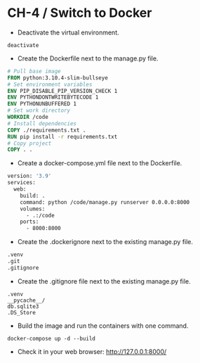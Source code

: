 CH-4 / Switch to Docker
========================================================

* Deactivate the virtual environment.

```shell
deactivate
```

* Create the Dockerfile next to the manage.py file.
```Dockerfile
# Pull base image
FROM python:3.10.4-slim-bullseye
# Set environment variables
ENV PIP_DISABLE_PIP_VERSION_CHECK 1
ENV PYTHONDONTWRITEBYTECODE 1
ENV PYTHONUNBUFFERED 1
# Set work directory
WORKDIR /code
# Install dependencies
COPY ./requirements.txt .
RUN pip install -r requirements.txt
# Copy project
COPY . .
```

* Create a docker-compose.yml file next to the Dockerfile.
```Dockerfile
version: '3.9'
services:
  web:
    build: .
    command: python /code/manage.py runserver 0.0.0.0:8000
    volumes:
      - .:/code
    ports:
      - 8000:8000
```

* Create the .dockerignore next to the existing manage.py file.
```Dockerfile
.venv
.git
.gitignore
```

* Create the .gitignore file next to the existing manage.py file.
```gitignore
.venv
__pycache__/
db.sqlite3
.DS_Store
```

* Build the image and run the containers with one command.
```shell
docker-compose up -d --build
```

* Check it in your web browser: http://127.0.0.1:8000/

